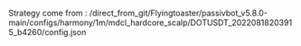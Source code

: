 Strategy come from : /direct_from_git/Flyingtoaster/passivbot_v5.8.0-main/configs/harmony/1m/mdcl_hardcore_scalp/DOTUSDT_20220818203915_b4260/config.json